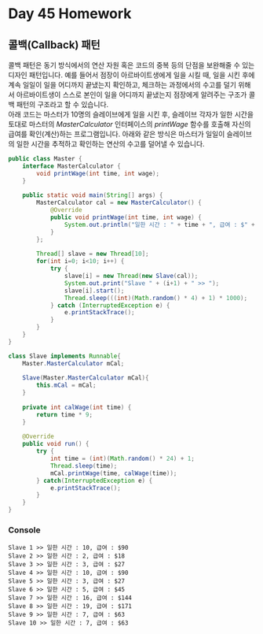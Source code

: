 # Day 45 Homework

## 콜백(Callback) 패턴
콜백 패턴은 동기 방식에서의 연산 자원 혹은 코드의 중복 등의 단점을 보완해줄 수 있는 디자인 패턴입니다. 예를 들어서 점장이 아르바이트생에게 일을 시킬 때, 일을 시킨 후에 계속 일일이 일을 어디까지 끝냈는지 확인하고, 체크하는 과정에서의 수고를 덜기 위해서 아르바이트생이 스스로 본인이 일을 어디까지 끝냈는지 점장에게 알려주는 구조가 콜백 패턴의 구조라고 할 수 있습니다.  
아래 코드는 마스터가 10명의 슬레이브에게 일을 시킨 후, 슬레이브 각자가 일한 시간을 토대로 마스터의 *MasterCalculator* 인터페이스의 *printWage* 함수를 호출해 자신의 급여를 확인(계산)하는 프로그램입니다. 아래와 같은 방식은 마스터가 일일이 슬레이브의 일한 시간을 추적하고 확인하는 연산의 수고를 덜어낼 수 있습니다.  

```java
public class Master {
	interface MasterCalculator {
		void printWage(int time, int wage);
	}
	
	public static void main(String[] args) {
		MasterCalculator cal = new MasterCalculator() {
			@Override
			public void printWage(int time, int wage) {
				System.out.println("일한 시간 : " + time + ", 급여 : $" + time * 9);
			}
		};
		
		Thread[] slave = new Thread[10];
		for(int i=0; i<10; i++) {
			try {
				slave[i] = new Thread(new Slave(cal));
				System.out.print("Slave " + (i+1) + " >> ");
				slave[i].start();
				Thread.sleep(((int)(Math.random() * 4) + 1) * 1000);
			} catch (InterruptedException e) {
				e.printStackTrace();
			}
		}
	}
}

class Slave implements Runnable{
	Master.MasterCalculator mCal;
	
	Slave(Master.MasterCalculator mCal){
		this.mCal = mCal;
	}
	
	private int calWage(int time) {
		return time * 9;
	}
	
	@Override
	public void run() {
		try {
			int time = (int)(Math.random() * 24) + 1;
			Thread.sleep(time);
			mCal.printWage(time, calWage(time));
		} catch(InterruptedException e) {
			e.printStackTrace();
		}
	}
}
```
### Console
```
Slave 1 >> 일한 시간 : 10, 급여 : $90
Slave 2 >> 일한 시간 : 2, 급여 : $18
Slave 3 >> 일한 시간 : 3, 급여 : $27
Slave 4 >> 일한 시간 : 10, 급여 : $90
Slave 5 >> 일한 시간 : 3, 급여 : $27
Slave 6 >> 일한 시간 : 5, 급여 : $45
Slave 7 >> 일한 시간 : 16, 급여 : $144
Slave 8 >> 일한 시간 : 19, 급여 : $171
Slave 9 >> 일한 시간 : 7, 급여 : $63
Slave 10 >> 일한 시간 : 7, 급여 : $63
```